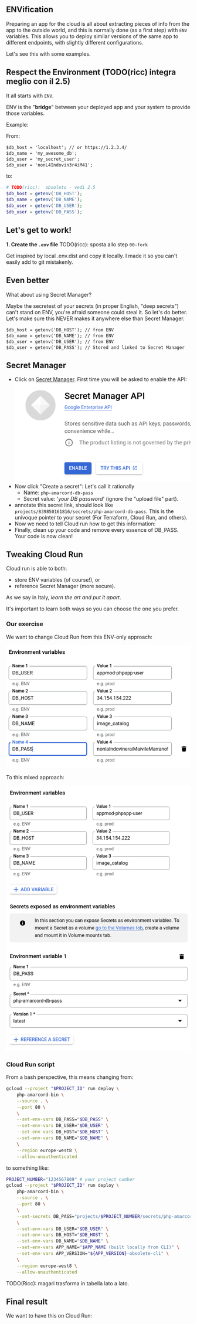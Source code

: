 ## ENVification

Preparing an app for the cloud is all about extracting pieces of info from the app to the outside world,
and this is normally done (as a first step) with `ENV` variables. This allows you to deploy similar versions
of the same app to different endpoints, with slightly different configurations.

Let's see this with some examples.

## Respect the Environment (TODO(ricc) integra meglio con il 2.5)

It all starts with `ENV`.

ENV is the "**bridge**" between your deployed app and your system to provide those variables.

Example:

From:

```
$db_host = 'localhost'; // or https://1.2.3.4/
$db_name = 'my_awesome_db';
$db_user = 'my_secret_user';
$db_user = 'nonL4Indovin3r4iM41';
```

to:

```php
# TODO(ricc):  obsoleto - vedi 2.5
$db_host = getenv('DB_HOST');
$db_name = getenv('DB_NAME');
$db_user = getenv('DB_USER');
$db_user = getenv('DB_PASS');
```


## Let's get to work!


**1. Create the `.env` file**  TODO(ricc): sposta allo step `00-fork`

Get inspired by local .env.dist and copy it locally.
I made it so you can't easily add to git mistakenly.


## Even better

What about using Secret Manager?

Maybe the secretest of your secrets (in proper English, "deep secrets") can't stand on ENV, you're afraid someone could
steal it. So let's do better. Let's make sure this NEVER makes it anywhere else than Secret Manager.

```
$db_host = getenv('DB_HOST'); // from ENV
$db_name = getenv('DB_NAME'); // from ENV
$db_user = getenv('DB_USER'); // from ENV
$db_user = getenv('DB_PASS'); // Stored and linked to Secret Manager
```

## Secret Manager

* Click on [Secret Manager](https://console.cloud.google.com/security/secret-manager). First time you will be asked to enable the API:
![alt text](image.png)
* Now click "Create a secret": Let's call it rationally
   * Name: `php-amarcord-db-pass`
   * Secret value: '*your DB password*' (ignore the "upload file" part).
* annotate this secret link, should look like `projects/839850161816/secrets/php-amarcord-db-pass`. This is the univoque pointer to your secret (For Terraform, Cloud Run, and others).
* Now we need to tell Cloud run how to get this information:
* Finally, clean up your code and remove every essence of DB_PASS. Your code is now clean!

## Tweaking Cloud Run

Cloud run is able to both:

* store ENV variables (of course!), or
* reference Secret Manager (more secure).

As we say in Italy, *learn the art and put it apart*.

It's important to learn both ways so you can choose the one you prefer.

### Our exercise

We want to change Cloud Run from this ENV-only approach:

![4 ENVs](image-2.png)

To this mixed approach:


![3 ENV passwords and 1 SM password](image-1.png)

### Cloud Run script

From a bash perspective, this means changing from:

```bash
gcloud --project "$PROJECT_ID" run deploy \
    php-amarcord-bin \
    --source . \
    --port 80 \
    \
    --set-env-vars DB_PASS="$DB_PASS" \
    --set-env-vars DB_USER="$DB_USER" \
    --set-env-vars DB_HOST="$DB_HOST" \
    --set-env-vars DB_NAME="$DB_NAME" \
    \
    --region europe-west8 \
    --allow-unauthenticated
```

to something like:

```bash
PROJECT_NUMBER="1234567809" # your project number
gcloud --project "$PROJECT_ID" run deploy \
    php-amarcord-bin \
    --source . \
    --port 80 \
    \
    --set-secrets DB_PASS="projects/$PROJECT_NUMBER/secrets/php-amarcord-db-pass" \
    \
    --set-env-vars DB_USER="$DB_USER" \
    --set-env-vars DB_HOST="$DB_HOST" \
    --set-env-vars DB_NAME="$DB_NAME" \
    --set-env-vars APP_NAME="$APP_NAME (built locally from CLI)" \
    --set-env-vars APP_VERSION="${APP_VERSION}-obsolete-cli" \
    \
    --region europe-west8 \
    --allow-unauthenticated
```

TODO(Ricc): magari trasforma in tabella lato a lato.

## Final result

We want to have this on Cloud Run:

